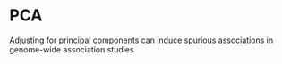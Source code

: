 # PCA
Adjusting for principal components can induce spurious associations in genome-wide association studies
